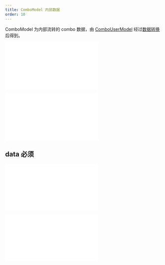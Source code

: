 ```yaml
---
title: ComboModel 内部数据
order: 10
---
```


ComboModel 为内部流转的 combo 数据，由 [ComboUserModel](./ComboUserModel.zh.md) 经过[数据转换](./DataIntro.zh.md#transforms-数据转换)后得到。

<embed src="../../common/DataInnerModelTips.zh.md"></embed>

<embed src="../../common/DataID.zh.md"></embed>

## data <Badge type="error">必须</Badge>

<embed src="../../common/DataAttrTips.zh.md"></embed>

<embed src="../../common/ComboUserModel.zh.md"></embed>
